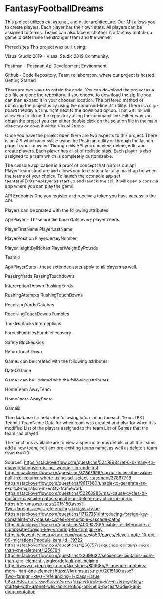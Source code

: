 # FantasyFootballDreams
This project utilizes c#, asp.net, and n-tier architecture. Our API allows you to create players. Each player has their own stats. All players can be assigned to teams. Teams can also face eachother in a fantasy match-up game to determine the stronger team and the winner.

Prereqisites
This project was built using:

Visual Studio 2019 - Visual Studio 2019 Community.

Postman - Postman Api Development Environment

Github - Code Repository, Team collaboration, where our project is hosted.
Getting Started

There are two ways to obtain the code. You can download the project as a zip file or clone the repository. If you choose to download the zip file you can then expand it in your choosen location. The prefered method of obtaining the project is by using the command-line Git utility. There is a clip-board friendly Git link right next to the download option. That Git link will allow you to clone the repository using the command line. Either way you obtain the project you can either double click on the solution file in the main directory or open it within Visual Studio.

Once you have the project open there are two aspects to this project. There is an API which accessible using the Postman utility or through the launch page in your browser. Through this API you can view, delete, edit, and create players. Each player has a list of realistic stats. Each player is also assigned to a team which is completely customizable.

The console application is a proof of concept that mirrors our api Player/Team structure and allows you to create a fantasy matchup between the teams of your choice. To launch the cconsole app set fasntasyFD.Gameplayer as start up and launch the api, it will open a console app where you can play the game

API Endpoints
One you register and receive a token you have access to the API.

Players can be created with the following attributes:

Api/Player - These are the base stats every player needs.

PlayerFirstName PlayerLastName 

PlayerPosition PlayerJerseyNumber

PlayerHeightByINches PlayerWeightByPounds  

TeamId

Api/PlayerStats - these extended stats apply to all players as well.

PassingYards PassingTouchdowns 

InterceptionThrown RushingYards

RushingAttempts RushingTouchDowns 

ReceivingYards Catches

ReceivingTouchDowns Fumbles 

Tackles Sacks Interceptions

ForcedFumbles FumbleRecovery 

Safety BlockedKick

ReturnTouchDown

Games can be created with the following attributes:

DateOfGame

Games can be updated with the following attributes:

HomeTeam AwayTeam

HomeScore AwayScore

GameId

The database for holds the following information for each Team:
[PK] TeamId
TeamName
Date for when team was created and also for when it is modified
List of the players assigned to the team
List of Games that the team has played

The functions available are to view a specific teams details or all the teams, add a new team, edit any pre-existing teams name, as well as delete a team from the DB.

Sources:
https://stackoverflow.com/questions/52478984/ef-6-0-many-to-many-relationship-is-not-working-in-codefirst
https://stackoverflow.com/questions/37867659/cannot-insert-the-value-null-into-column-where-using-sql-select-statement/37867709
https://stackoverflow.com/questions/9817860/unable-to-generate-an-explicit-migration-in-entity-framework
https://stackoverflow.com/questions/52268985/may-cause-cycles-or-multiple-cascade-paths-specify-on-delete-no-action-or-on-up
https://forums.asp.net/t/2015180.aspx?Two+foreign+keys+referencing+1+class+issue
https://stackoverflow.com/questions/17127351/introducing-foreign-key-constraint-may-cause-cycles-or-multiple-cascade-paths
https://stackoverflow.com/questions/40090288/unable-to-determine-a-composite-foreign-key-ordering-for-foreign-key
https://elevenfifty.instructure.com/courses/550/pages/eleven-note-10-dot-00-migrations?module_item_id=39722
https://stackoverflow.com/questions/1256757/sequence-contains-more-than-one-element/1256784
https://stackoverflow.com/questions/22691622/sequence-contains-more-than-one-element-singleordefault-not-helping
https://www.codeproject.com/Questions/806655/Sequence-contains-more-than-one-element
https://forums.asp.net/t/2015180.aspx?Two+foreign+keys+referencing+1+class+issue
https://docs.microsoft.com/en-us/aspnet/web-api/overview/getting-started-with-aspnet-web-api/creating-api-help-pages#adding-api-documentation
